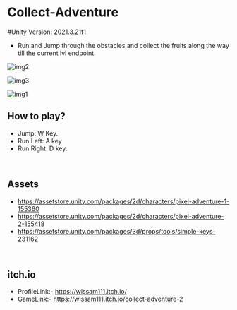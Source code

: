 # Collect-Adventure

#Unity Version: 2021.3.21f1

- Run and Jump through the obstacles and collect the fruits along the way till the current lvl endpoint.

![img2](https://user-images.githubusercontent.com/70629274/233960802-90832d93-3555-462a-8ec0-fbb750abc4f5.PNG)

![img3](https://user-images.githubusercontent.com/70629274/233960826-8789365b-185f-4708-b61a-1cbebbe43f53.PNG)

![img1](https://user-images.githubusercontent.com/70629274/233960836-9b8e9e66-034d-42ec-b43f-8f5d7f600c74.PNG)

## How to play?

- Jump: W Key.
- Run Left: A key
- Run Right: D key.

</br>

## Assets

- https://assetstore.unity.com/packages/2d/characters/pixel-adventure-1-155360
- https://assetstore.unity.com/packages/2d/characters/pixel-adventure-2-155418
- https://assetstore.unity.com/packages/3d/props/tools/simple-keys-231162

</br>

## itch.io

- ProfileLink:- https://wissam111.itch.io/
- GameLink:- https://wissam111.itch.io/collect-adventure-2

</br>
